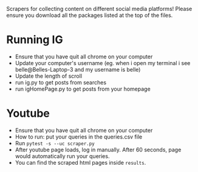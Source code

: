 Scrapers for collecting content on different social media platforms! Please ensure you download all the packages listed at the top of the files. 

# Running IG
- Ensure that you have quit all chrome on your computer
- Update your computer's username (eg. when i open my terminal i see belle@Belles-Laptop-3 and my username is belle)
- Update the length of scroll
- run ig.py to get posts from searches
- run igHomePage.py to get posts from your homepage

# Youtube
- Ensure that you have quit all chrome on your computer
- How to run: put your queries in the queries.csv file
- Run `pytest -s --uc scraper.py`
- After youtube page loads, log in manually. After 60 seconds, page would automatically run your queries.
- You can find the scraped html pages inside `results`.
